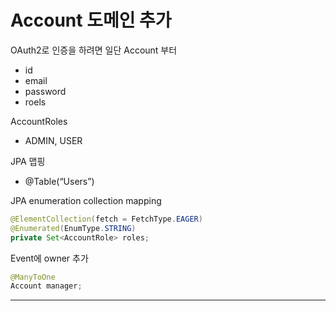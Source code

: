 # Account 도메인 추가

OAuth2로 인증을 하려면 일단 Account 부터

* id
* email
* password
* roels

AccountRoles

* ADMIN, USER

JPA 맵핑

* @Table(“Users”)

JPA enumeration collection mapping

```java
@ElementCollection(fetch = FetchType.EAGER)
@Enumerated(EnumType.STRING)
private Set<AccountRole> roles;
```

Event에 owner 추가

```java
@ManyToOne
Account manager;
```

---

